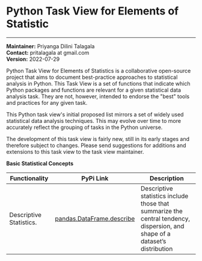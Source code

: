# Python Task View for Elements of Statistic

                                                                     
--------------- --------------------------------------------------   
**Maintainer:** Priyanga Dilini Talagala      
**Contact:**    pritalagala at gmail.com                             
**Version:**    2022-07-29         


Python Task View for Elements of Statistics is a collaborative open-source project that aims to document best-practice approaches to statistical analysis in Python. This Task View is a set of functions that indicate which Python packages and functions are relevant for a given statistical data analysis task. They are not, however, intended to endorse the "best" tools and practices for any given task.

This Python task view's initial proposed list mirrors a set of widely used statistical data analysis techniques. This may evolve over time to more accurately reflect the grouping of tasks in the Python universe.

The development of this task view is fairly new, still in its early stages and therefore subject to changes. Please send suggestions for additions and extensions to this task view to the task view maintainer.

**Basic Statistical Concepts**

Functionality	  |    PyPi Link	   | Description
------------------------|------------------|---------------------------------------------------------
Descriptive Statistics. | [pandas.DataFrame.describe](https://pandas.pydata.org/docs/reference/api/pandas.DataFrame.describe.html) | Descriptive statistics include those that summarize the central tendency, dispersion, and shape of a dataset’s distribution
